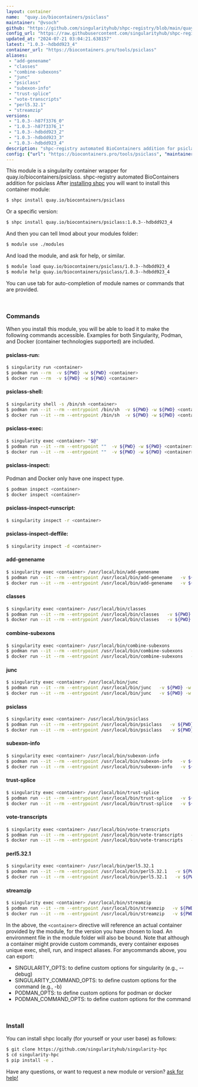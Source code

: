 ```yaml
---
layout: container
name:  "quay.io/biocontainers/psiclass"
maintainer: "@vsoch"
github: "https://github.com/singularityhub/shpc-registry/blob/main/quay.io/biocontainers/psiclass/container.yaml"
config_url: "https://raw.githubusercontent.com/singularityhub/shpc-registry/main/quay.io/biocontainers/psiclass/container.yaml"
updated_at: "2024-07-21 03:04:21.638157"
latest: "1.0.3--hdbdd923_4"
container_url: "https://biocontainers.pro/tools/psiclass"
aliases:
 - "add-genename"
 - "classes"
 - "combine-subexons"
 - "junc"
 - "psiclass"
 - "subexon-info"
 - "trust-splice"
 - "vote-transcripts"
 - "perl5.32.1"
 - "streamzip"
versions:
 - "1.0.3--h87f3376_0"
 - "1.0.3--h87f3376_1"
 - "1.0.3--hdbdd923_2"
 - "1.0.3--hdbdd923_3"
 - "1.0.3--hdbdd923_4"
description: "shpc-registry automated BioContainers addition for psiclass"
config: {"url": "https://biocontainers.pro/tools/psiclass", "maintainer": "@vsoch", "description": "shpc-registry automated BioContainers addition for psiclass", "latest": {"1.0.3--hdbdd923_4": "sha256:4ba63223a2f0aed538aacca84b9ca74489bb6699637895cbff854a431808b836"}, "tags": {"1.0.3--h87f3376_0": "sha256:1b62a8b80e084a6b6aa11f51c5b578aa69398c6ada84e0dd13e8dd85d9a2fda2", "1.0.3--h87f3376_1": "sha256:964cd6947a5923c5c2d66b6bb28c988d97d6db0dd3fa7eb5225888a80d67ac3e", "1.0.3--hdbdd923_2": "sha256:5659e83ade16829081529f1a05274c98f41206bd407dfc8a52de6a8eacf7f950", "1.0.3--hdbdd923_3": "sha256:89de4bb696ecf98f9aa1cbfc76fc4f07ceae5c3563a5eebd32f6e8689c55cdcf", "1.0.3--hdbdd923_4": "sha256:4ba63223a2f0aed538aacca84b9ca74489bb6699637895cbff854a431808b836"}, "docker": "quay.io/biocontainers/psiclass", "aliases": {"add-genename": "/usr/local/bin/add-genename", "classes": "/usr/local/bin/classes", "combine-subexons": "/usr/local/bin/combine-subexons", "junc": "/usr/local/bin/junc", "psiclass": "/usr/local/bin/psiclass", "subexon-info": "/usr/local/bin/subexon-info", "trust-splice": "/usr/local/bin/trust-splice", "vote-transcripts": "/usr/local/bin/vote-transcripts", "perl5.32.1": "/usr/local/bin/perl5.32.1", "streamzip": "/usr/local/bin/streamzip"}}
---
```


This module is a singularity container wrapper for quay.io/biocontainers/psiclass.
shpc-registry automated BioContainers addition for psiclass
After [installing shpc](#install) you will want to install this container module:


```bash
$ shpc install quay.io/biocontainers/psiclass
```

Or a specific version:

```bash
$ shpc install quay.io/biocontainers/psiclass:1.0.3--hdbdd923_4
```

And then you can tell lmod about your modules folder:

```bash
$ module use ./modules
```

And load the module, and ask for help, or similar.

```bash
$ module load quay.io/biocontainers/psiclass/1.0.3--hdbdd923_4
$ module help quay.io/biocontainers/psiclass/1.0.3--hdbdd923_4
```

You can use tab for auto-completion of module names or commands that are provided.

<br>

### Commands

When you install this module, you will be able to load it to make the following commands accessible.
Examples for both Singularity, Podman, and Docker (container technologies supported) are included.

#### psiclass-run:

```bash
$ singularity run <container>
$ podman run --rm  -v ${PWD} -w ${PWD} <container>
$ docker run --rm  -v ${PWD} -w ${PWD} <container>
```

#### psiclass-shell:

```bash
$ singularity shell -s /bin/sh <container>
$ podman run --it --rm --entrypoint /bin/sh  -v ${PWD} -w ${PWD} <container>
$ docker run --it --rm --entrypoint /bin/sh  -v ${PWD} -w ${PWD} <container>
```

#### psiclass-exec:

```bash
$ singularity exec <container> "$@"
$ podman run --it --rm --entrypoint ""  -v ${PWD} -w ${PWD} <container> "$@"
$ docker run --it --rm --entrypoint ""  -v ${PWD} -w ${PWD} <container> "$@"
```

#### psiclass-inspect:

Podman and Docker only have one inspect type.

```bash
$ podman inspect <container>
$ docker inspect <container>
```

#### psiclass-inspect-runscript:

```bash
$ singularity inspect -r <container>
```

#### psiclass-inspect-deffile:

```bash
$ singularity inspect -d <container>
```


#### add-genename

```bash
$ singularity exec <container> /usr/local/bin/add-genename
$ podman run --it --rm --entrypoint /usr/local/bin/add-genename   -v ${PWD} -w ${PWD} <container> -c " $@"
$ docker run --it --rm --entrypoint /usr/local/bin/add-genename   -v ${PWD} -w ${PWD} <container> -c " $@"
```


#### classes

```bash
$ singularity exec <container> /usr/local/bin/classes
$ podman run --it --rm --entrypoint /usr/local/bin/classes   -v ${PWD} -w ${PWD} <container> -c " $@"
$ docker run --it --rm --entrypoint /usr/local/bin/classes   -v ${PWD} -w ${PWD} <container> -c " $@"
```


#### combine-subexons

```bash
$ singularity exec <container> /usr/local/bin/combine-subexons
$ podman run --it --rm --entrypoint /usr/local/bin/combine-subexons   -v ${PWD} -w ${PWD} <container> -c " $@"
$ docker run --it --rm --entrypoint /usr/local/bin/combine-subexons   -v ${PWD} -w ${PWD} <container> -c " $@"
```


#### junc

```bash
$ singularity exec <container> /usr/local/bin/junc
$ podman run --it --rm --entrypoint /usr/local/bin/junc   -v ${PWD} -w ${PWD} <container> -c " $@"
$ docker run --it --rm --entrypoint /usr/local/bin/junc   -v ${PWD} -w ${PWD} <container> -c " $@"
```


#### psiclass

```bash
$ singularity exec <container> /usr/local/bin/psiclass
$ podman run --it --rm --entrypoint /usr/local/bin/psiclass   -v ${PWD} -w ${PWD} <container> -c " $@"
$ docker run --it --rm --entrypoint /usr/local/bin/psiclass   -v ${PWD} -w ${PWD} <container> -c " $@"
```


#### subexon-info

```bash
$ singularity exec <container> /usr/local/bin/subexon-info
$ podman run --it --rm --entrypoint /usr/local/bin/subexon-info   -v ${PWD} -w ${PWD} <container> -c " $@"
$ docker run --it --rm --entrypoint /usr/local/bin/subexon-info   -v ${PWD} -w ${PWD} <container> -c " $@"
```


#### trust-splice

```bash
$ singularity exec <container> /usr/local/bin/trust-splice
$ podman run --it --rm --entrypoint /usr/local/bin/trust-splice   -v ${PWD} -w ${PWD} <container> -c " $@"
$ docker run --it --rm --entrypoint /usr/local/bin/trust-splice   -v ${PWD} -w ${PWD} <container> -c " $@"
```


#### vote-transcripts

```bash
$ singularity exec <container> /usr/local/bin/vote-transcripts
$ podman run --it --rm --entrypoint /usr/local/bin/vote-transcripts   -v ${PWD} -w ${PWD} <container> -c " $@"
$ docker run --it --rm --entrypoint /usr/local/bin/vote-transcripts   -v ${PWD} -w ${PWD} <container> -c " $@"
```


#### perl5.32.1

```bash
$ singularity exec <container> /usr/local/bin/perl5.32.1
$ podman run --it --rm --entrypoint /usr/local/bin/perl5.32.1   -v ${PWD} -w ${PWD} <container> -c " $@"
$ docker run --it --rm --entrypoint /usr/local/bin/perl5.32.1   -v ${PWD} -w ${PWD} <container> -c " $@"
```


#### streamzip

```bash
$ singularity exec <container> /usr/local/bin/streamzip
$ podman run --it --rm --entrypoint /usr/local/bin/streamzip   -v ${PWD} -w ${PWD} <container> -c " $@"
$ docker run --it --rm --entrypoint /usr/local/bin/streamzip   -v ${PWD} -w ${PWD} <container> -c " $@"
```



In the above, the `<container>` directive will reference an actual container provided
by the module, for the version you have chosen to load. An environment file in the
module folder will also be bound. Note that although a container
might provide custom commands, every container exposes unique exec, shell, run, and
inspect aliases. For anycommands above, you can export:

 - SINGULARITY_OPTS: to define custom options for singularity (e.g., --debug)
 - SINGULARITY_COMMAND_OPTS: to define custom options for the command (e.g., -b)
 - PODMAN_OPTS: to define custom options for podman or docker
 - PODMAN_COMMAND_OPTS: to define custom options for the command

<br>

### Install

You can install shpc locally (for yourself or your user base) as follows:

```bash
$ git clone https://github.com/singularityhub/singularity-hpc
$ cd singularity-hpc
$ pip install -e .
```

Have any questions, or want to request a new module or version? [ask for help!](https://github.com/singularityhub/singularity-hpc/issues)
